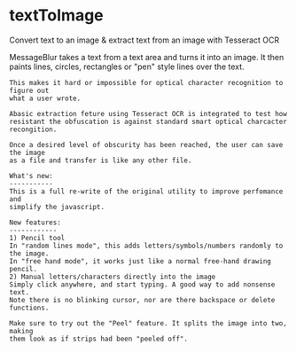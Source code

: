 # textToImage
Convert text to an image &amp; extract text from an image with Tesseract OCR

 MessageBlur takes a text from a text area and 
    turns it into an image. It then paints lines, circles, rectangles or "pen"
    style lines over the text. 
    
    This makes it hard or impossible for optical character recognition to figure out
    what a user wrote.
    
    Abasic extraction feture using Tesseract OCR is integrated to test how 
    resistant the obfuscation is against standard smart optical charcacter
    recongition.
    
    Once a desired level of obscurity has been reached, the user can save the image
    as a file and transfer is like any other file.
	
	What's new:
	-----------
	This is a full re-write of the original utility to improve perfomance and
	simplify the javascript.
	
	New features:
	------------
	1) Pencil tool
	In "random lines mode", this adds letters/symbols/numbers randomly to the image.
	In "free hand mode", it works just like a normal free-hand drawing pencil.
	2) Manual letters/characters directly into the image
	Simply click anywhere, and start typing. A good way to add nonsense text.
	Note there is no blinking cursor, nor are there backspace or delete functions.
 	
	Make sure to try out the "Peel" feature. It splits the image into two, making
    them look as if strips had been "peeled off".	
